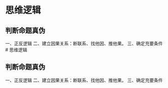 # 思维逻辑

## 判断命题真伪

一、正反逻辑
二、建立因果关系：断联系、找他因、推他果。
三、确定充要条件# 思维逻辑

## 判断命题真伪

一、正反逻辑
二、建立因果关系：断联系、找他因、推他果。
三、确定充要条件